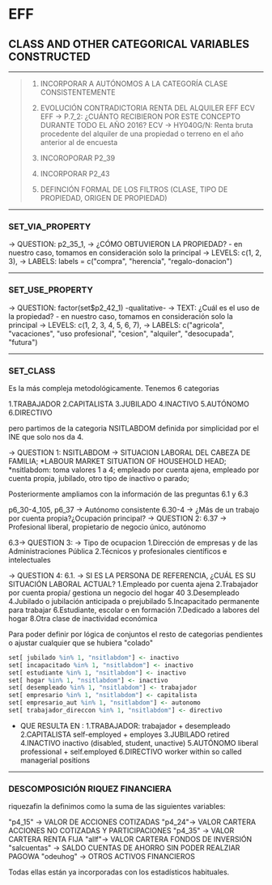 # EFF

## CLASS AND OTHER CATEGORICAL VARIABLES CONSTRUCTED

---

> 1. INCORPORAR A AUTÓNOMOS A LA CATEGORÍA CLASE CONSISTENTEMENTE
>
> 2. EVOLUCIÓN CONTRADICTORIA RENTA DEL ALQUILER EFF ECV
> EFF -> P.7_2:  ¿CUÁNTO RECIBIERON POR ESTE CONCEPTO DURANTE TODO EL AÑO 2016?
> ECV -> HY040G/N:  Renta bruta procedente del alquiler de una propiedad o terreno en el año anterior al de encuesta
>
> 3. INCOROPORAR P2_39
>
> 4. INCORPORAR P2_43
>
> 5. DEFINCIÓN FORMAL DE LOS FILTROS (CLASE, TIPO DE PROPIEDAD, ORIGEN DE PROPIEDAD)

---

### SET_VIA_PROPERTY

-> QUESTION:  p2_35_1,
-> ¿CÓMO OBTUVIERON LA PROPIEDAD? - en nuestro caso, tomamos en consideración solo la principal
-> LEVELS: c(1, 2, 3),
-> LABELS:     labels = c("compra", "herencia", "regalo-donacion")

---

### SET_USE_PROPERTY

-> QUESTION: factor(set$p2_42_1) -qualitative-
-> TEXT: ¿Cuál es el uso de la propiedad? - en nuestro caso, tomamos en consideración solo la principal
-> LEVELS: c(1, 2, 3, 4, 5, 6, 7),
-> LABELS: c("agricola", "vacaciones", "uso profesional", "cesion", "alquiler", "desocupada", "futura")

---

### SET_CLASS

Es la más compleja metodológicamente. Tenemos 6 categorias

 1.TRABAJADOR
 2.CAPITALISTA
 3.JUBILADO
 4.INACTIVO
 5.AUTÓNOMO
 6.DIRECTIVO

pero  partimos de la categoria NSITLABDOM definida por simplicidad por el INE que solo nos da 4.

-> QUESTION 1: NSITLABDOM -> SITUACION LABORAL DEL CABEZA DE FAMILIA;
*LABOUR MARKET SITUATION OF HOUSEHOLD HEAD;
*nsitlabdom: toma valores 1 a 4; empleado por cuenta ajena, empleado por cuenta propia, jubilado, otro tipo de inactivo o parado;

Posteriormente ampliamos  con la información de las preguntas  6.1 y 6.3

p6_30-4_105, p6_37 -> Autónomo consistente
6.30-4 -> ¿Más de un trabajo por cuenta propia?¿Ocupación principal?
-> QUESTION 2: 6.37 -> Profesional liberal, propietario de negocio único, autónomo

6.3-> QUESTION 3:  -> Tipo de ocupacion
1.Dirección de empresas y de las Administraciones Pública
2.Técnicos y profesionales científicos e intelectuales

-> QUESTION 4: 6.1. -> SI ES LA PERSONA DE REFERENCIA, ¿CUÁL ES SU SITUACIÓN LABORAL ACTUAL?
1.Empleado por cuenta ajena
2.Trabajador por cuenta propia/ gestiona un negocio del hogar 40
3.Desempleado
4.Jubilado o jubilación anticipada o prejubilado
5.Incapacitado permanente para trabajar
6.Estudiante, escolar o en formación
7.Dedicado a labores del hogar
8.Otra clase de inactividad económica

Para poder definir por lógica de conjuntos el resto de categorias pendientes o ajustar cualquier que se hubiera "colado"

```r
set[ jubilado %in% 1, "nsitlabdom"] <- inactivo
set[ incapacitado %in% 1, "nsitlabdom"] <- inactivo
set[ estudiante %in% 1, "nsitlabdom"] <- inactivo
set[ hogar %in% 1, "nsitlabdom"] <- inactivo
set[ desempleado %in% 1, "nsitlabdom"] <- trabajador
set[ empresario %in% 1, "nsitlabdom"] <- capitalista
set[ empresario_aut %in% 1, "nsitlabdom"] <- autonomo
set[ trabajador_direccon %in% 1, "nsitlabdom"] <- directivo
```

- QUE RESULTA EN :
    1.TRABAJADOR: trabajador + desempleado
    2.CAPITALISTA self-employed + employes
    3.JUBILADO retired
    4.INACTIVO inactivo (disabled, student, unactive)
    5.AUTÓNOMO liberal professional + self.employed
    6.DIRECTIVO worker within so called managerial positions

---

### DESCOMPOSICIÓN RIQUEZ FINANCIERA

riquezafin la definimos como la suma de las siguientes variables:

 "p4_15" -> VALOR DE ACCIONES COTIZADAS
 "p4_24"-> VALOR CARTERA ACCIONES NO COTIZADAS Y PARTICIPACIONES
 "p4_35" -> VALOR CARTERA RENTA FIJA
 "allf"-> VALOR CARTERA FONDOS DE INVERSIÓN
 "salcuentas" -> SALDO CUENTAS DE AHORRO SIN PODER REALZIAR PAGOWA
 "odeuhog" -> OTROS ACTIVOS FINANCIEROS

 Todas ellas están ya incorporadas con los estadísticos habituales.
